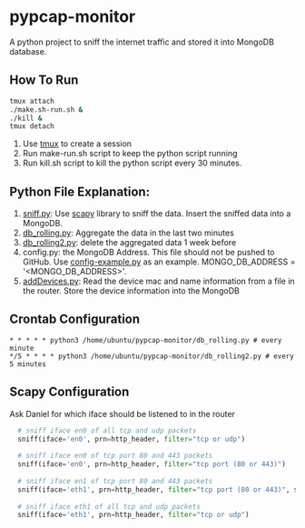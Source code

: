 
# pypcap-monitor
A python project to sniff the internet traffic and stored it into 
MongoDB database. 
## How To Run
```bash
tmux attach
./make.sh-run.sh &
./kill &
tmux detach
```
1. Use [tmux](https://github.com/tmux/tmux) to create a session
2. Run make-run.sh script to keep the python script running
3. Run kill.sh script to kill the python script every 30 minutes.

## Python File Explanation:
1. [sniff.py](./sniff.py): Use [scapy](https://github.com/secdev/scapy) library to
sniff the data. Insert the sniffed data into a MongoDB.
2. [db_rolling.py](./db_rolling.py): Aggregate the data in the last two minutes
3. [db_rolling2.py](./db_rolling2.py): delete the aggregated data 1 week before
4. config.py: the MongoDB Address. This file should not be pushed
to GitHub. Use [config-example.py](config.py) as an example.
MONGO_DB_ADDRESS = '<MONGO_DB_ADDRESS>'.
5. [addDevices.py](./addDevices.py): Read the device mac and name information from
a file in the router. Store the device information into the MongoDB

## Crontab Configuration
```
* * * * * python3 /home/ubuntu/pypcap-monitor/db_rolling.py # every minute
*/5 * * * * python3 /home/ubuntu/pypcap-monitor/db_rolling2.py # every 5 minutes
```

## Scapy Configuration
Ask Daniel for which iface should be listened to in the router
```python
  # sniff iface en0 of all tcp and udp packets
  sniff(iface='en0', prn=http_header, filter="tcp or udp")
  
  # sniff iface en0 of tcp port 80 and 443 packets
  sniff(iface='en0', prn=http_header, filter="tcp port (80 or 443)")
  
  # sniff iface en1 of tcp port 80 and 443 packets
  sniff(iface='eth1', prn=http_header, filter="tcp port (80 or 443)", store=0)
  
  # sniff iface eth1 of all tcp and udp packets
  sniff(iface='eth1', prn=http_header, filter="tcp or udp")
```